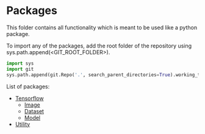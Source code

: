 # Packages

This folder contains all functionality which is meant to be used like a python package.

To import any of the packages, add the root folder of the repository using sys.path.append(<GIT_ROOT_FOLDER>).

```python
import sys
import git
sys.path.append(git.Repo('.', search_parent_directories=True).working_tree_dir)
```

List of packages:
*   [Tensorflow](Tensorflow)
    *   [Image](Tensorflow/Image)
    *   [Dataset](Tensorflow/Dataset)
    *   [Model](Mensorflow/Model)
*   [Utility](Utility)
